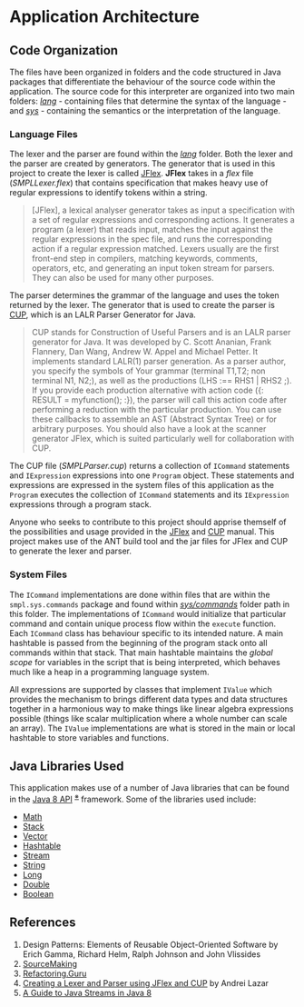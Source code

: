 # Application Architecture

## Code Organization

The files have been organized in folders and the code structured in Java packages that differentiate the behaviour of the source code within the application. The source code for this interpreter are organized into two main folders: _[lang](lang)_ - containing files that determine the syntax of the language - and _[sys](sys)_ - containing the semantics or the interpretation of the language.

### Language Files

The lexer and the parser are found within the _[lang](lang)_ folder. Both the lexer and the parser are created by generators. The generator that is used in this project to create the lexer is called [JFlex](https://jflex.de/manual.html). **JFlex** takes in a _flex_ file (_SMPLLexer.flex_) that contains specification that makes heavy use of regular expressions to identify tokens within a string.

> [JFlex], a lexical analyser generator takes as input a specification with a set of regular expressions and corresponding actions. It generates a program (a lexer) that reads input, matches the input against the regular expressions in the spec file, and runs the corresponding action if a regular expression matched. Lexers usually are the first front-end step in compilers, matching keywords, comments, operators, etc, and generating an input token stream for parsers. They can also be used for many other purposes.

The parser determines the grammar of the language and uses the token returned by the lexer. The generator that is used to create the parser is [CUP](http://www2.cs.tum.edu/projects/cup/index.php), which is an LALR Parser Generator for Java.

> CUP stands for Construction of Useful Parsers and is an LALR parser generator for Java. It was developed by C. Scott Ananian, Frank Flannery, Dan Wang, Andrew W. Appel and Michael Petter. It implements standard LALR(1) parser generation. As a parser author, you specify the symbols of Your grammar (terminal T1,T2; non terminal N1, N2;), as well as the productions (LHS :== RHS1 | RHS2 ;). If you provide each production alternative with action code ({: RESULT = myfunction(); :}), the parser will call this action code after performing a reduction with the particular production. You can use these callbacks to assemble an AST (Abstract Syntax Tree) or for arbitrary purposes. You should also have a look at the scanner generator JFlex, which is suited particularly well for collaboration with CUP.

The CUP file (_SMPLParser.cup_) returns a collection of `ICommand` statements and `IExpression` expressions into one `Program` object. These statements and expressions are expressed in the system files of this application as the `Program` executes the collection of `ICommand` statements and its `IExpression` expressions through a program stack.

Anyone who seeks to contribute to this project should apprise themself of the possibilities and usage provided in the [JFlex](https://jflex.de/manual.html) and [CUP](http://www2.cs.tum.edu/projects/cup/index.php) manual. This project makes use of the ANT build tool and the jar files for JFlex and CUP to generate the lexer and parser.

### System Files

The `ICommand` implementations are done within files that are within the `smpl.sys.commands` package and found within _[sys/commands](sys/commands)_ folder path in this folder. The implementations of `ICommand` would initialize that particular command and contain unique process flow within the `execute` function. Each `ICommand` class has behaviour specific to its intended nature. A main hashtable is passed from the beginning of the program stack onto all commands within that stack. That main hashtable maintains the _global scope_ for variables in the script that is being interpreted, which behaves much like a heap in a programming language system.

All expressions are supported by classes that implement `IValue` which provides the mechanism to brings different data types and data structures together in a harmonious way to make things like linear algebra expressions possible (things like scalar multiplication where a whole number can scale an array). The `IValue` implementations are what is stored in the main or local hashtable to store variables and functions.

## Java Libraries Used

This application makes use of a number of Java libraries that can be found in the [Java 8 API](https://docs.oracle.com/javase/8/docs/) <sup><a href="https://docs.oracle.com/javase/8/docs/api/overview-summary.html">&#8251;</a></sup> framework. Some of the libraries used include:
 - [Math](https://docs.oracle.com/javase/8/docs/api/java/lang/Math.html)
 - [Stack](https://docs.oracle.com/javase/8/docs/api/java/util/Stack.html)
 - [Vector](https://docs.oracle.com/javase/8/docs/api/java/util/Vector.html)
 - [Hashtable](https://docs.oracle.com/javase/8/docs/api/java/util/Hashtable.html)
 - [Stream](https://docs.oracle.com/javase/8/docs/api/java/util/stream/Stream.html)
 - [String](https://docs.oracle.com/javase/8/docs/api/java/lang/String.html)
 - [Long](https://docs.oracle.com/javase/8/docs/api/java/lang/Long.html)
 - [Double](https://docs.oracle.com/javase/8/docs/api/java/lang/Double.html)
 - [Boolean](https://docs.oracle.com/javase/8/docs/api/java/lang/Boolean.html)

## References

1. Design Patterns: Elements of Reusable Object-Oriented Software by Erich Gamma, Richard Helm, Ralph Johnson and John Vlissides
2. [SourceMaking](https://sourcemaking.com/)
3. [Refactoring.Guru](https://refactoring.guru/)
4. [Creating a Lexer and Parser using JFlex and CUP](https://andreil26.github.io/me/uniprojects/2019/06/21/lexer_parser.html) by Andrei Lazar
2. [A Guide to Java Streams in Java 8](https://stackify.com/streams-guide-java-8/)